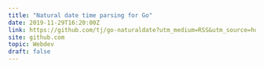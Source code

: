 ```yaml
---
title: "Natural date time parsing for Go"
date: 2019-11-29T16:20:00Z
link: https://github.com/tj/go-naturaldate?utm_medium=RSS&utm_source=hune
site: github.com
topic: Webdev
draft: false
---
```

